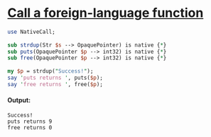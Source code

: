 [1]: https://rosettacode.org/wiki/Call_a_foreign-language_function

# [Call a foreign-language function][1]

```perl
use NativeCall;
 
sub strdup(Str $s --> OpaquePointer) is native {*}
sub puts(OpaquePointer $p --> int32) is native {*}
sub free(OpaquePointer $p --> int32) is native {*}
 
my $p = strdup("Success!");
say 'puts returns ', puts($p);
say 'free returns ', free($p);
```

#### Output:
```
Success!
puts returns 9
free returns 0
```